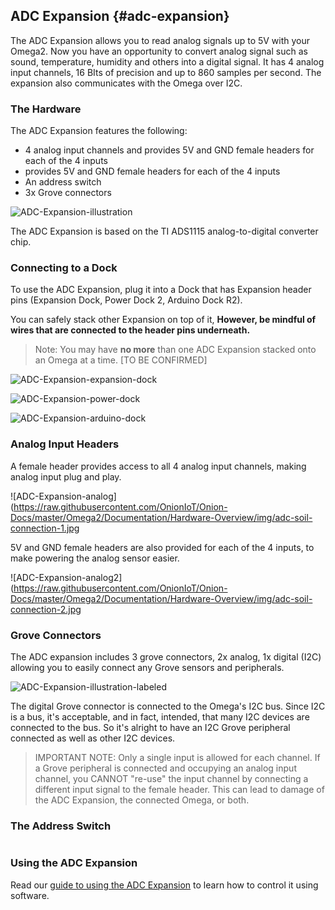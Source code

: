 ## ADC Expansion {#adc-expansion}

The ADC Expansion allows you to read analog signals up to 5V with your Omega2. Now you have an opportunity to convert analog signal such as sound, temperature, humidity and others into a digital signal. It has 4 analog input channels, 16 BIts of precision and up to 860 samples per second. The expansion also communicates with the Omega over I2C.

### The Hardware

The ADC Expansion features the following:

* 4 analog input channels and provides 5V and GND female headers for each of the 4 inputs
* provides 5V and GND female headers for each of the 4 inputs
* An address switch
* 3x Grove connectors

![ADC-Expansion-illustration](https://raw.githubusercontent.com/OnionIoT/Onion-Docs/master/Omega2/Documentation/Hardware-Overview/img/adc-expansion.png)

The ADC Expansion is based on the TI ADS1115 analog-to-digital converter chip.

### Connecting to a Dock

To use the ADC Expansion, plug it into a Dock that has Expansion header pins (Expansion Dock, Power Dock 2, Arduino Dock R2).

You can safely stack other Expansion on top of it, **However, be mindful of wires that are connected to the header pins underneath.**

>Note: You may have **no more** than one ADC Expansion stacked onto an Omega at a time. [TO BE CONFIRMED]

![ADC-Expansion-expansion-dock](https://raw.githubusercontent.com/OnionIoT/Onion-Docs/master/Omega2/Documentation/Hardware-Overview/img/adc-on-expansion-dock.jpg)

![ADC-Expansion-power-dock](https://raw.githubusercontent.com/OnionIoT/Onion-Docs/master/Omega2/Documentation/Hardware-Overview/img/adc-on-power-dock.jpg)

![ADC-Expansion-arduino-dock](https://raw.githubusercontent.com/OnionIoT/Onion-Docs/master/Omega2/Documentation/Hardware-Overview/img/adc-on-arduino-dock.jpg)

### Analog Input Headers

A female header provides access to all 4 analog input channels, making analog input plug and play.

![ADC-Expansion-analog](https://raw.githubusercontent.com/OnionIoT/Onion-Docs/master/Omega2/Documentation/Hardware-Overview/img/adc-soil-connection-1.jpg

5V and GND female headers are also provided for each of the 4 inputs, to make powering the analog sensor easier.

![ADC-Expansion-analog2](https://raw.githubusercontent.com/OnionIoT/Onion-Docs/master/Omega2/Documentation/Hardware-Overview/img/adc-soil-connection-2.jpg

### Grove Connectors

The ADC expansion includes 3 grove connectors, 2x analog, 1x digital (I2C) allowing you to easily connect any Grove sensors and peripherals.

![ADC-Expansion-illustration-labeled](https://raw.githubusercontent.com/OnionIoT/Onion-Docs/master/Omega2/Documentation/Hardware-Overview/img/adc-expansion-labeled.png)

The digital Grove connector is connected to the Omega's I2C bus. Since I2C is a bus, it's acceptable, and in fact, intended, that many I2C devices are connected to the bus. So it's alright to have an I2C Grove peripheral connected as well as other I2C devices.

>IMPORTANT NOTE: Only a single input is allowed for each channel. If a Grove peripheral is connected and occupying an analog input channel, you CANNOT "re-use" the input channel by connecting a different input signal to the female header. This can lead to damage of the ADC Expansion, the connected Omega, or both.

### The Address Switch

```{r child='./ADC-Expansion-Component-address-switch.md'}
```

### Using the ADC Expansion

Read our [guide to using the ADC Expansion](#using-adc-expansion) to learn how to control it using software.